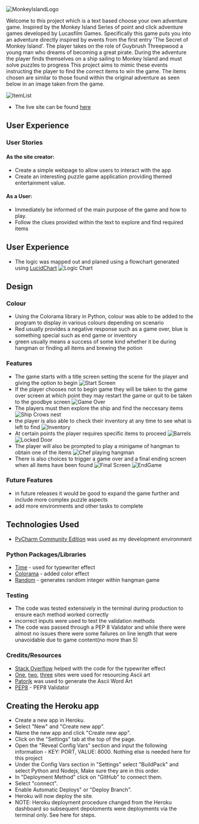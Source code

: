 ![MonkeyIslandLogo](assets/images/monkey_island_logo.png)

Welcome to this project which is a text based choose your own adventure game.
Inspired by the Monkey Island Series of point and click adventure games developed by Lucasfilm Games.
Specifically this game puts you into an adventure directly inspired by events from the first entry 'The Secret of Monkey Island'.
The player takes on the role of Guybrush Threepwood a young man who dreams of becoming a great pirate.
During the adventure the player finds themselves on a ship sailing to Monkey Island and must solve puzzles to progress
This project aims to mimic these events instructing the player to find the correct items to win the game.
The items chosen are similar to those found within the original adventure as seen below in an image taken from the game.

![ItemList](assets/images/directions.png)

* The live site can be found [here](https://ci-monkey-island-27570ccd436c.herokuapp.com/)

## User Experience

### User Stories
#### As the site creator:
* Create a simple webpage to allow users to interact with the app
* Create an interesting puzzle game application providing themed entertainment value.
#### As a User:
* Immediately be informed of the main purpose of the game and how to play.
* Follow the clues provided within the text to explore and find required items

## User Experience
* The logic was mapped out and planed using a flowchart generated using [LucidChart](https://www.lucidchart.com/pages/landing?utm_source=google&utm_medium=cpc&utm_campaign=_chart_en_tier1_mixed_search_brand_exact_&km_CPC_CampaignId=1490375427&km_CPC_AdGroupID=55688909257&km_CPC_Keyword=lucid%20chart&km_CPC_MatchType=e&km_CPC_ExtensionID=&km_CPC_Network=g&km_CPC_AdPosition=&km_CPC_Creative=442433236001&km_CPC_TargetID=kwd-55720648523&km_CPC_Country=9045109&km_CPC_Device=c&km_CPC_placement=&km_CPC_target=&gad_source=1&gclid=Cj0KCQiAyKurBhD5ARIsALamXaGxEw9vnqVqPJdU5YFdRCgB6b4gaOdBagCYFDN8pL4s91RNoE7t0LoaAlYcEALw_wcB) 
![Logic Chart](assets/images/logic_flowchart.png)

## Design

### Colour
* Using the Colorama library in Python, colour was able to be added to the program to display in various colours depending on scenario
* Red usually provides a negative response such as a game over, blue is something special such as end game or inventory
* green usually means a success of some kind whether it be during hangman or finding all items and brewing the potion

### Features
* The game starts with a title screen setting the scene for the player and giving the option to begin
![Start Screen](assets/images/opening_scene.png)
* If the player chooses not to begin game they will be taken to the game over screen at which point they may restart the game or quit to be taken to the goodbye screen
![Game Over](assets/images/game_over.png)
* The players must then explore the ship and find the neccesary items
![Ship Crows nest](assets/images/crows_nest.png)
* the player is also able to check their inventory at any time to see what is left to find
![Inventory](assets/images/inventory.png)
* At certain points the player requires specific items to proceed
![Barrels](assets/images/barrels.png)
![Locked Door](assets/images/locked_door.png)
* The player will also be prompted to play a minigame of hangman to obtain one of the items
![Chef playing hangman](assets/images/chef_hangman.png)
* There is also choices to trigger a game over and a final ending screen when all items have been found
![Final Screen](assets/images/final_screen.png)
![EndGame](assets/images/endgame.png)

### Future Features
* in future releases it would be good to expand the game further and include more complex puzzle aspects
* add more environments and other tasks to complete

## Technologies Used

* [PyCharm Community Edition](https://www.jetbrains.com/edu-products/download/other-PCE.html) was used as my development environment

### Python Packages/Libraries
* [Time](https://pypi.org/project/time/) - used for typewriter effect
* [Colorama](https://pypi.org/project/colorama/) - added color effect
* [Random](https://docs.python.org/3/library/random.html) - generates random integer within hangman game

### Testing
* The code was tested extensively in the terminal during production to ensure each method worked correctly
* incorrect inputs were used to test the validation methods
* The code was passed through a PEP 8 Validator and while there were almost no issues there were some failures on line length that were unavoidable due to game content(no more than 5)



### Credits/Resources
* [Stack Overflow](https://stackoverflow.com/questions/20302331/typing-effect-in-python) helped with the code for the typewriter effect
* [One](https://www.asciiart.eu/), [two](https://asciiart.cc/), [three](https://emojicombos.com/) sites were used for resourcing Ascii art
* [Patorjk](https://patorjk.com/software/taag/#p=display&f=Graffiti&t=Type%20Something%20) was used to generate the Ascii Word Art
* [PEP8](https://pep8ci.herokuapp.com/#) - PEP8 Validator

## Creating the Heroku app

* Create a new app in Heroku.
* Select "New" and "Create new app".
* Name the new app and click "Create new app".
* Click on the "Settings" tab at the top of the page.
* Open the "Reveal Config Vars" section and input the following information - KEY: PORT, VALUE: 8000. Nothing else is needed here for this project
* Under the Config Vars section in "Settings" select "BuildPack" and select Python and Nodejs, Make sure they are in this order.
* In "Deployment Method" click on "GitHub" to connect them.
* Select "connect".
* Enable Automatic Deploys" or "Deploy Branch".
* Heroku will now deploy the site.
* NOTE: Heroku deployment procedure changed from the Heroku dashboard so subsequent depoloments were deployments via the terminal only. See here for steps.

